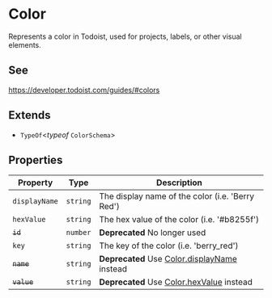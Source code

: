 # Color

Represents a color in Todoist, used for projects, labels, or other visual elements.

## See

https://developer.todoist.com/guides/#colors

## Extends

- `TypeOf`\<*typeof* `ColorSchema`\>

## Properties

| Property | Type | Description |
| ------ | ------ | ------ |
| <a id="displayname"></a> `displayName` | `string` | The display name of the color (i.e. 'Berry Red') |
| <a id="hexvalue"></a> `hexValue` | `string` | The hex value of the color (i.e. '#b8255f') |
| <a id="id"></a> ~~`id`~~ | `number` | **Deprecated** No longer used |
| <a id="key"></a> `key` | `string` | The key of the color (i.e. 'berry_red') |
| <a id="name"></a> ~~`name`~~ | `string` | **Deprecated** Use [Color.displayName](Color.md#displayname) instead |
| <a id="value"></a> ~~`value`~~ | `string` | **Deprecated** Use [Color.hexValue](Color.md#hexvalue) instead |
